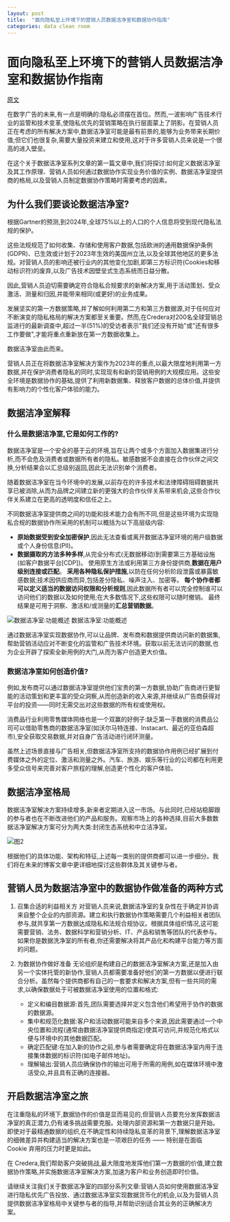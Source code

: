 ```yaml
---
layout: post
title:  "面向隐私至上环境下的营销人员数据洁净室和数据协作指南"
categories: data clean room
---
```


# 面向隐私至上环境下的营销人员数据洁净室和数据协作指南

[原文](https://www.credera.com/en-us/insights/data-clean-room-series-part-1-a-marketers-guide-to-data-clean-rooms-and-data-collaboration-in-a-privacy-first-landscape)

在数字广告的未来,有一点是明确的:隐私必须摆在首位。然而,一波影响广告技术行业的监管和技术变革,使隐私优先的营销策略在执行层面蒙上了阴影。在营销人员正在考虑的所有解决方案中,数据洁净室可能是最有前景的,能够为业务带来长期价值;但它们也很复杂,需要大量投资来建立和使用,这对于许多营销人员来说是一个很高的进入壁垒。

在这个关于数据洁净室系列文章的第一篇文章中,我们将探讨:如何定义数据洁净室及其工作原理、营销人员如何通过数据协作实现业务价值的实例、数据洁净室提供商的格局,以及营销人员制定数据协作策略时需要考虑的因素。

## 为什么我们要谈论数据洁净室?

根据Gartner的预测,到2024年,全球75%以上的人口的个人信息将受到现代隐私法规的保护。

这些法规规范了如何收集、存储和使用客户数据,包括欧洲的通用数据保护条例(GDPR)、已生效或计划于2023年生效的美国州立法,以及全球其他地区的更多法规。对营销人员的影响还被行业内的其他变化加剧,即第三方标识符(Cookies和移动标识符)的废弃,以及广告技术因壁垒式生态系统而日益分散。

因此,营销人员迫切需要确定符合隐私合规要求的新解决方案,用于活动策划、受众激活、测量和归因,并能带来相同(或更好)的业务成果。

发展坚实的第一方数据策略,并了解如何利用第二方和第三方数据源,对于任何应对不断演变的隐私格局的解决方案都至关重要。然而,在Credera对200名全球营销总监进行的最新调查中,超过一半(51%)的受访者表示"我们还没有开始"或"还有很多工作要做",才能将重点重新放在第一方数据收集上。

数据洁净室由此而来。

营销人员正在将数据洁净室解决方案作为2023年的重点,以最大限度地利用第一方数据,并在保护消费者隐私的同时,实现现有和新的营销用例的大规模应用。这些安全环境是数据协作的基础,提供了利用新数据集、释放客户数据的总体价值,并提供有影响力的个性化客户体验的能力。

## 数据洁净室解释

### 什么是数据洁净室,它是如何工作的?

数据洁净室是一个安全的基于云的环境,旨在让两个或多个方面加入数据集进行分析,而不会危及消费者或数据所有者的隐私。敏感数据不会直接在合作伙伴之间交换,分析结果会以汇总级别返回,因此无法识别单个消费者。

随着数据洁净室在当今环境中的发展,以前存在的许多技术和法律障碍阻碍数据共享已被消除,从而为品牌之间建立新的更强大的合作伙伴关系带来机会,这些合作伙伴关系建立在更高的透明度和信任之上。

不同数据洁净室提供商之间的功能和技术能力会有所不同,但是这些环境为实现隐私合规的数据协作所采用的机制可以概括为以下高层级内容:

- **原始数据受到安全加密保护**,因此无法查看或离开数据洁净室环境的用户级数据或个人身份信息(PII)。
- **数据摄取的方法多种多样**,从完全分布式(无数据移动)到需要第三方基础设施(如客户数据平台[CDP])。
使用原生方法或利用第三方身份提供商,**数据在用户级别连接或匹配**。
**采用各种隐私保护措施**,以防在任何分析阶段泄露或暴露敏感数据;技术因供应商而异,包括差分隐私、噪声注入、加密等。
**每个协作者都可以定义适当的数据访问权限和分析规则**,因此数据所有者可以完全控制谁可以访问他们的数据以及如何使用;在大多数情况下,这些权限可以随时撤销。
最终结果是可用于洞察、激活和/或测量的**汇总营销数据**。

![数据洁净室:功能概述](https://images.ctfassets.net/76f8cs5bg9si/4DyD69BYOcAZhZQRSYJ1sf/d06f68e88aa5bfcfe9e05eb9ad20a958/Data_Clean_Rooms__1_.png)
数据洁净室:功能概述

通过数据洁净室实现数据协作,可以让品牌、发布商和数据提供商访问新的数据集,帮助营销活动应对不断变化的监管和广告技术环境。获取以前无法访问的数据,也为企业开辟了探索全新用例的大门,从而为客户创造更大价值。

### 数据洁净室如何创造价值?

例如,发布商可以通过数据洁净室提供他们宝贵的第一方数据,协助广告商进行更智能的活动策划和更丰富的受众洞察,从而创造新的收入来源,并继续从广告商获得对平台的投资——同时无需交出对这些数据的所有权或使用权。

消费品行业利用零售媒体网络也是一个双赢的好例子:缺乏第一手数据的消费品公司可以借助零售商的数据洁净室(如沃尔马特连接、Instacart、最近的亚伯森超市),安全获取交易数据,并对自身广告活动进行闭环测量。

虽然上述场景直接与广告相关,但数据洁净室所支持的数据协作用例已经扩展到付费媒体之外的定位、激活和测量之外。汽车、旅游、娱乐等行业的公司都在利用更多受众信号来完善对客户旅程的理解,创造更个性化的客户体验。

## 数据洁净室格局
数据洁净室解决方案持续增多,新来者定期进入这一市场。与此同时,已经站稳脚跟的参与者也在不断改进他们的产品和服务。观察市场上的各种选择,目前大多数数据洁净室解决方案可分为两大类:封闭生态系统和中立洁净室。

![图2](https://images.ctfassets.net/76f8cs5bg9si/3evWtgN420MOEMJbxFCOWc/651a26cddc5b9c4531ae9db5b17ef7ad/Data_Clean_Rooms2__1_.png)

根据他们的具体功能、架构和特征,上述每一类别的提供商都可以进一步细分。我们将在未来的博客文章中更详细地探讨这些群体及其关键参与者。


## 营销人员为数据洁净室中的数据协作做准备的两种方式

1. 召集合适的利益相关方
对营销人员来说,数据洁净室的复杂性在于确定并协调来自整个企业的内部资源。建立和执行数据协作策略需要几个利益相关者团队参与,就共享第一方数据达成隐私和法规合规协议。根据具体组织情况,这可能需要营销、法务、数据科学和营销分析、IT、产品和销售等团队的代表参与。如果你是数据洗净室的所有者,你还需要解决将其产品化和构建平台能力等方面的问题。

2. 为数据协作做好准备
无论组织是构建自己的数据洁净室解决方案,还是加入由另一个实体托管的新协作,营销人员都需要准备好他们的第一方数据以便进行联合分析。虽然每个提供商都有自己的一套要求和解决方案,但有一些共同的需求,以确保数据处于可被数据洁净室使用的位置和格式:
    - 定义和编目数据源:首先,团队需要选择并定义包含他们希望用于协作的数据的数据源。
    - 集中和规范化数据:客户和活动数据可能来自多个来源,因此需要通过一个中央位置和流程(通常由数据洁净室提供商指定)使其可访问,并规范化格式以便与环境中的其他数据匹配。
    - 确定匹配键:在加入新的协作之前,参与者需要确定将在数据洁净室内用于连接集体数据的标识符(如电子邮件地址)。
    - 理解输出:营销人员应确保协作的输出可用于所需的用例,如在媒体环境中激活受众,并且具有正确的连接器。


## 开启数据洁净室之旅
在注重隐私的环境下,数据协作的价值是显而易见的,但营销人员要充分发挥数据洁净室的真正潜力,仍有诸多挑战需要克服。处理内部资源和第一方数据只是开始。即使对于最精通数据的组织,在不确定性和持续隐私变革的背景下,理解数据洁净室的细微差异并构建适当的解决方案也是一项艰巨的任务 —— 特别是在面临 Cookie 弃用的压力时更是如此。

在 Credera,我们帮助客户突破挑战,最大限度地发挥他们第一方数据的价值,建立数据协作策略,并实施数据洁净室解决方案,加速为客户和业务创造即时价值。

请继续关注我们关于数据洁净室的四部分系列文章:营销人员如何使用数据洁净室进行隐私优先广告投放、通过数据洁净室实现数据货币化的机会,以及为营销人员提供数据洁净室格局中关键参与者的指导,并帮助识别适合其业务的正确解决方案。
